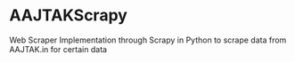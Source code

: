# AAJTAKScrapy
Web Scraper Implementation through Scrapy in Python to scrape data from AAJTAK.in for certain data
